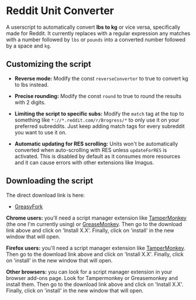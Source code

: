 # Reddit Unit Converter
A userscript to automatically convert **lbs to kg** or vice versa, specifically made for Reddit. It currently replaces with a regular expression any matches with a number followed by `lbs` or `pounds` into a converted number followed by a space and `kg`. 

## Customizing the script

* **Reverse mode:** Modify the const `reverseConverter` to true to convert kg to lbs instead.

* **Precise rounding:** Modify the const `round` to true to round the results with 2 digits.

* **Limiting the script to specific subs:** Modify the `match` tag at the top to something like `*://*.reddit.com/r/Brogress/*` to only use it on your preferred subreddits. Just keep adding match tags for every subreddit you want to use it on.

* **Automatic updating for RES scrolling:** Units won't be automatically converted when auto-scrolling with RES unless `updateForRES` is activated. This is disabled by default as it consumes more resources and it can cause errors with other extensions like Imagus.

## Downloading the script
The direct download link is here:

* [GreasyFork](https://greasyfork.org/en/scripts/378593-reddit-unit-converter)

**Chrome users:** you'll need a script manager extension like [TamperMonkey](https://addons.mozilla.org/en-US/firefox/addon/tampermonkey/) (the one I'm currently using) or [GreaseMonkey](https://addons.mozilla.org/en-US/firefox/addon/greasemonkey/). Then go to the download link above and click on 'Install X.X'. Finally, click on 'install' in the new window that will open.

**Firefox users:** you'll need a script manager extension like [TamperMonkey](https://chrome.google.com/webstore/detail/tampermonkey/dhdgffkkebhmkfjojejmpbldmpobfkfo?hl=en). Then go to the download link above and click on 'Install X.X'. Finally, click on 'install' in the new window that will open.

**Other browsers:** you can look for a script manager extension in your browser add-ons page. Look for Tampermonkey or Greasemonkey and install them. Then go to the download link above and click on 'Install X.X'. Finally, click on 'install' in the new window that will open.
